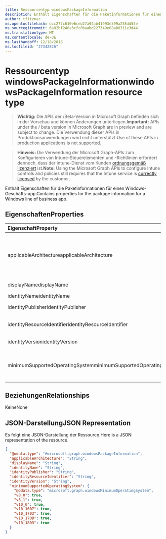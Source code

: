 ```yaml
---
title: Ressourcentyp windowsPackageInformation
description: Enthält Eigenschaften für die Paketinformationen für einen Windows-Geschäfts-app.
author: tfitzmac
ms.openlocfilehash: dcc277c610e6ceb27a94ab41993e599a258dd55e
ms.sourcegitcommit: 6a82bf240a3cfc0baabd227349e08a08311e3d44
ms.translationtype: MT
ms.contentlocale: de-DE
ms.lasthandoff: 12/18/2018
ms.locfileid: "27342826"
---
```

# <a name="windowspackageinformation-resource-type"></a><span data-ttu-id="08c3d-103">Ressourcentyp windowsPackageInformation</span><span class="sxs-lookup"><span data-stu-id="08c3d-103">windowsPackageInformation resource type</span></span>

> <span data-ttu-id="08c3d-104">**Wichtig:** Die APIs der /Beta-Version in Microsoft Graph befinden sich in der Vorschau und können Änderungen unterliegen.</span><span class="sxs-lookup"><span data-stu-id="08c3d-104">**Important:** APIs under the / beta version in Microsoft Graph are in preview and are subject to change.</span></span> <span data-ttu-id="08c3d-105">Die Verwendung dieser APIs in Produktionsanwendungen wird nicht unterstützt.</span><span class="sxs-lookup"><span data-stu-id="08c3d-105">Use of these APIs in production applications is not supported.</span></span>

> <span data-ttu-id="08c3d-106">**Hinweis:** Die Verwendung der Microsoft Graph-APIs zum Konfigurieren von Intune-Steuerelementen und -Richtlinien erfordert dennoch, dass der Intune-Dienst vom Kunden [ordnungsgemäß lizenziert](https://go.microsoft.com/fwlink/?linkid=839381) ist.</span><span class="sxs-lookup"><span data-stu-id="08c3d-106">**Note:** Using the Microsoft Graph APIs to configure Intune controls and policies still requires that the Intune service is [correctly licensed](https://go.microsoft.com/fwlink/?linkid=839381) by the customer.</span></span>

<span data-ttu-id="08c3d-107">Enthält Eigenschaften für die Paketinformationen für einen Windows-Geschäfts-app.</span><span class="sxs-lookup"><span data-stu-id="08c3d-107">Contains properties for the package information for a Windows line of business app.</span></span>
## <a name="properties"></a><span data-ttu-id="08c3d-108">Eigenschaften</span><span class="sxs-lookup"><span data-stu-id="08c3d-108">Properties</span></span>
|<span data-ttu-id="08c3d-109">Eigenschaft</span><span class="sxs-lookup"><span data-stu-id="08c3d-109">Property</span></span>|<span data-ttu-id="08c3d-110">Typ</span><span class="sxs-lookup"><span data-stu-id="08c3d-110">Type</span></span>|<span data-ttu-id="08c3d-111">Beschreibung</span><span class="sxs-lookup"><span data-stu-id="08c3d-111">Description</span></span>|
|:---|:---|:---|
|<span data-ttu-id="08c3d-112">applicableArchitecture</span><span class="sxs-lookup"><span data-stu-id="08c3d-112">applicableArchitecture</span></span>|[<span data-ttu-id="08c3d-113">windowsArchitecture</span><span class="sxs-lookup"><span data-stu-id="08c3d-113">windowsArchitecture</span></span>](../resources/intune-apps-windowsarchitecture.md)|<span data-ttu-id="08c3d-114">Die Windows-Architektur für die diese app ausgeführt werden kann.</span><span class="sxs-lookup"><span data-stu-id="08c3d-114">The Windows architecture for which this app can run on.</span></span> <span data-ttu-id="08c3d-115">Mögliche Werte sind: `none`, `x86`, `x64`, `arm` und `neutral`.</span><span class="sxs-lookup"><span data-stu-id="08c3d-115">Possible values are: `none`, `x86`, `x64`, `arm`, `neutral`.</span></span>|
|<span data-ttu-id="08c3d-116">displayName</span><span class="sxs-lookup"><span data-stu-id="08c3d-116">displayName</span></span>|<span data-ttu-id="08c3d-117">String</span><span class="sxs-lookup"><span data-stu-id="08c3d-117">String</span></span>|<span data-ttu-id="08c3d-118">Der Anzeigename.</span><span class="sxs-lookup"><span data-stu-id="08c3d-118">The Display Name.</span></span>|
|<span data-ttu-id="08c3d-119">identityName</span><span class="sxs-lookup"><span data-stu-id="08c3d-119">identityName</span></span>|<span data-ttu-id="08c3d-120">String</span><span class="sxs-lookup"><span data-stu-id="08c3d-120">String</span></span>|<span data-ttu-id="08c3d-121">Identitätsname</span><span class="sxs-lookup"><span data-stu-id="08c3d-121">The Identity Name.</span></span>|
|<span data-ttu-id="08c3d-122">identityPublisher</span><span class="sxs-lookup"><span data-stu-id="08c3d-122">identityPublisher</span></span>|<span data-ttu-id="08c3d-123">String</span><span class="sxs-lookup"><span data-stu-id="08c3d-123">String</span></span>|<span data-ttu-id="08c3d-124">Der Identity-Herausgeber.</span><span class="sxs-lookup"><span data-stu-id="08c3d-124">The Identity Publisher.</span></span>|
|<span data-ttu-id="08c3d-125">identityResourceIdentifier</span><span class="sxs-lookup"><span data-stu-id="08c3d-125">identityResourceIdentifier</span></span>|<span data-ttu-id="08c3d-126">String</span><span class="sxs-lookup"><span data-stu-id="08c3d-126">String</span></span>|<span data-ttu-id="08c3d-127">Der Identitätsressourcenbezeichner.</span><span class="sxs-lookup"><span data-stu-id="08c3d-127">The Identity Resource Identifier.</span></span>|
|<span data-ttu-id="08c3d-128">identityVersion</span><span class="sxs-lookup"><span data-stu-id="08c3d-128">identityVersion</span></span>|<span data-ttu-id="08c3d-129">String</span><span class="sxs-lookup"><span data-stu-id="08c3d-129">String</span></span>|<span data-ttu-id="08c3d-130">Die Identität-Version.</span><span class="sxs-lookup"><span data-stu-id="08c3d-130">The Identity Version.</span></span>|
|<span data-ttu-id="08c3d-131">minimumSupportedOperatingSystem</span><span class="sxs-lookup"><span data-stu-id="08c3d-131">minimumSupportedOperatingSystem</span></span>|[<span data-ttu-id="08c3d-132">windowsMinimumOperatingSystem</span><span class="sxs-lookup"><span data-stu-id="08c3d-132">windowsMinimumOperatingSystem</span></span>](../resources/intune-apps-windowsminimumoperatingsystem.md)|<span data-ttu-id="08c3d-133">Der Wert für die Mindestversion des verwendbaren Betriebssystems.</span><span class="sxs-lookup"><span data-stu-id="08c3d-133">The value for the minimum applicable operating system.</span></span>|

## <a name="relationships"></a><span data-ttu-id="08c3d-134">Beziehungen</span><span class="sxs-lookup"><span data-stu-id="08c3d-134">Relationships</span></span>
<span data-ttu-id="08c3d-135">Keine</span><span class="sxs-lookup"><span data-stu-id="08c3d-135">None</span></span>
## <a name="json-representation"></a><span data-ttu-id="08c3d-136">JSON-Darstellung</span><span class="sxs-lookup"><span data-stu-id="08c3d-136">JSON Representation</span></span>
<span data-ttu-id="08c3d-137">Es folgt eine JSON-Darstellung der Ressource.</span><span class="sxs-lookup"><span data-stu-id="08c3d-137">Here is a JSON representation of the resource.</span></span>
<!-- {
  "blockType": "resource",
  "@odata.type": "microsoft.graph.windowsPackageInformation"
}
-->
``` json
{
  "@odata.type": "#microsoft.graph.windowsPackageInformation",
  "applicableArchitecture": "String",
  "displayName": "String",
  "identityName": "String",
  "identityPublisher": "String",
  "identityResourceIdentifier": "String",
  "identityVersion": "String",
  "minimumSupportedOperatingSystem": {
    "@odata.type": "microsoft.graph.windowsMinimumOperatingSystem",
    "v8_0": true,
    "v8_1": true,
    "v10_0": true,
    "v10_1607": true,
    "v10_1703": true,
    "v10_1709": true,
    "v10_1803": true
  }
}
```





